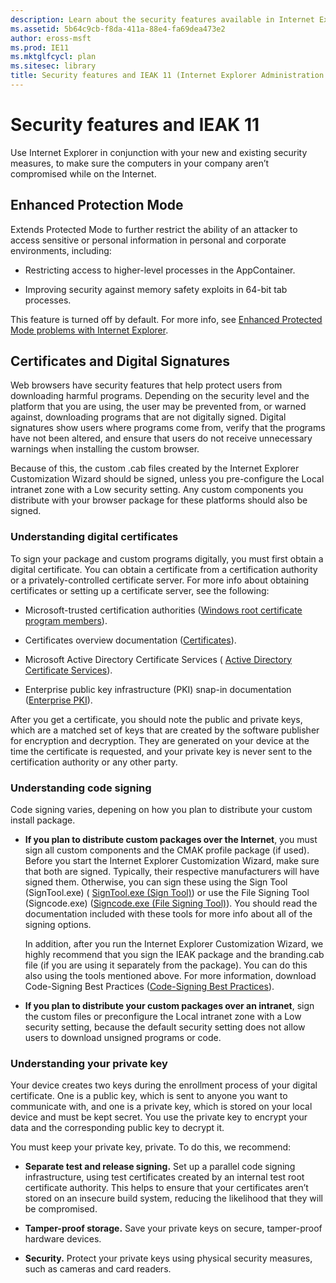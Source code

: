 ```yaml
---
description: Learn about the security features available in Internet Explorer 11 and IEAK 11.
ms.assetid: 5b64c9cb-f8da-411a-88e4-fa69dea473e2
author: eross-msft
ms.prod: IE11
ms.mktglfcycl: plan
ms.sitesec: library
title: Security features and IEAK 11 (Internet Explorer Administration Kit 11 for IT Pros)
---
```


# Security features and IEAK 11
Use Internet Explorer in conjunction with your new and existing security measures, to make sure the computers in your company aren’t compromised while on the Internet.

## Enhanced Protection Mode
Extends Protected Mode to further restrict the ability of an attacker to access sensitive or personal information in personal and corporate environments, including:

-   Restricting access to higher-level processes in the AppContainer.

-   Improving security against memory safety exploits in 64-bit tab processes.

This feature is turned off by default. For more info, see [Enhanced Protected Mode problems with Internet Explorer](../ie11-deploy-guide/enhanced-protected-mode-problems-with-ie11.md).

## Certificates and Digital Signatures
Web browsers have security features that help protect users from downloading harmful programs. Depending on the security level and the platform that you are using, the user may be prevented from, or warned against, downloading programs that are not digitally signed. Digital signatures show users where programs come from, verify that the programs have not been altered, and ensure that users do not receive unnecessary warnings when installing the custom browser.

Because of this, the custom .cab files created by the Internet Explorer Customization Wizard should be signed, unless you pre-configure the Local intranet zone with a Low security setting. Any custom components you distribute with your browser package for these platforms should also be signed.

### Understanding digital certificates
To sign your package and custom programs digitally, you must first obtain a digital certificate. You can obtain a certificate from a certification authority or a privately-controlled certificate server. For more info about obtaining certificates or setting up a certificate server, see the following:

-   Microsoft-trusted certification authorities ([Windows root certificate program members](http://go.microsoft.com/fwlin/p/?linkid=59547)).

-   Certificates overview documentation ([Certificates](http://go.microsoft.com/fwlin/p/?linkid=68942)).

-   Microsoft Active Directory Certificate Services ( [Active Directory Certificate Services](http://go.microsoft.com/fwlink/p/?LinkId=259521)).

-   Enterprise public key infrastructure (PKI) snap-in documentation ([Enterprise PKI](http://go.microsoft.com/fwlink/p/?LinkId=259526)).

After you get a certificate, you should note the public and private keys, which are a matched set of keys that are created by the software publisher for encryption and decryption. They are generated on your device at the time the certificate is requested, and your private key is never sent to the certification authority or any other party.

### Understanding code signing
Code signing varies, depening on how you plan to distribute your custom install package.

-   **If you plan to distribute custom packages over the Internet**, you must sign all custom components and the CMAK profile package (if used). Before you start the Internet Explorer Customization Wizard, make sure that both are signed. Typically, their respective manufacturers will have signed them. Otherwise, you can sign these using the Sign Tool (SignTool.exe) ( [SignTool.exe (Sign Tool)](http://go.microsoft.com/fwlink/p/?LinkId=71298)) or use the File Signing Tool (Signcode.exe) ([Signcode.exe (File Signing Tool)](http://go.microsoft.com/fwlink/p/?LinkId=71299)). You should read the documentation included with these tools for more info about all of the signing options.<p>
In addition, after you run the Internet Explorer Customization Wizard, we highly recommend that you sign the IEAK package and the branding.cab file (if you are using it separately from the package). You can do this also using the tools mentioned above. For more information, download Code-Signing Best Practices ([Code-Signing Best Practices](http://go.microsoft.com/fwlink/p/?LinkId=71300)).

-   **If you plan to distribute your custom packages over an intranet**, sign the custom files or preconfigure the Local intranet zone with a Low security setting, because the default security setting does not allow users to download unsigned programs or code.

### Understanding your private key
Your device creates two keys during the enrollment process of your digital certificate. One is a public key, which is sent to anyone you want to communicate with, and one is a private key, which is stored on your local device and must be kept secret. You use the private key to encrypt your data and the corresponding public key to decrypt it.

You must keep your private key, private. To do this, we recommend:

-   **Separate test and release signing.** Set up a parallel code signing infrastructure, using test certificates created by an internal test root certificate authority. This helps to ensure that your certificates aren’t stored on an insecure build system, reducing the likelihood that they will be compromised.

-   **Tamper-proof storage.** Save your private keys on secure, tamper-proof hardware devices.

-   **Security.** Protect your private keys using physical security measures, such as cameras and card readers.